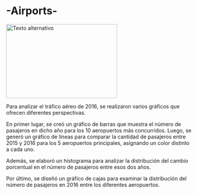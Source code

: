# -Airports-
<img src="https://www.elindependiente.com/wp-content/uploads/2019/03/Ryanair.jpg" alt="Texto alternativo" width="300" height="200">

Para analizar el tráfico aéreo de 2016, se realizaron varios gráficos que ofrecen diferentes perspectivas.

En primer lugar, se creó un gráfico de barras que muestra el número de pasajeros en dicho año para los 10 aeropuertos más concurridos. Luego, se generó un gráfico de líneas para comparar la cantidad de pasajeros entre 2015 y 2016 para los 5 aeropuertos principales, asignando un color distinto a cada uno.

Además, se elaboró un histograma para analizar la distribución del cambio porcentual en el número de pasajeros entre esos dos años. 

Por último, se diseñó un gráfico de cajas para examinar la distribución del número de pasajeros en 2016 entre los diferentes aeropuertos.
